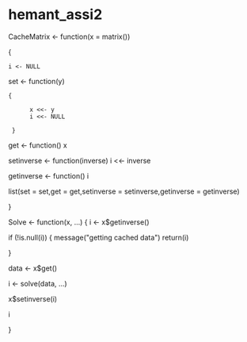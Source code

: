 # hemant_assi2

CacheMatrix <- function(x = matrix()) 

   {
   
    i <- NULL
    
  set <- function(y) 
  
    {
  
          x <<- y
          i <<- NULL 
          
     }
  
  get <- function() x
  
  
  setinverse <- function(inverse) i <<- inverse
  
  getinverse <- function() i
  
  list(set = set,get = get,setinverse = setinverse,getinverse = getinverse)    
  
  
   }
  
  
  
Solve <- function(x, ...) 
{
  i <- x$getinverse()
  
  if (!is.null(i))
  {
          message("getting cached data")
          return(i)
          
  }
  
  data <- x$get()
  
  i <- solve(data, ...)
  
  x$setinverse(i)   
  
  i
  
}


